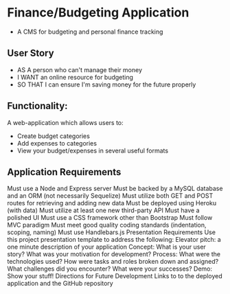 # Finance/Budgeting Application
* A CMS for budgeting and personal finance tracking

## User Story
* AS A person who can't manage their money
* I WANT an online resource for budgeting
* SO THAT I can ensure I'm saving money for the future properly

## Functionality:
A web-application which allows users to:
  * Create budget categories
  * Add expenses to categories
  * View your budget/expenses in several useful formats

## Application Requirements
Must use a Node and Express server
Must be backed by a MySQL database and an ORM (not necessarily Sequelize)
Must utilize both GET and POST routes for retrieving and adding new data
Must be deployed using Heroku (with data)
Must utilize at least one new third-party API
Must have a polished UI
Must use a CSS framework other than Bootstrap
Must follow MVC paradigm
Must meet good quality coding standards (indentation, scoping, naming)
Must use Handlebars.js
Presentation Requirements
Use this project presentation template to address the following:
Elevator pitch: a one minute description of your application
Concept: What is your user story? What was your motivation for development?
Process: What were the technologies used? How were tasks and roles broken down and assigned? What challenges did you encounter? What were your successes?
Demo: Show your stuff!
Directions for Future Development
Links to to the deployed application and the GitHub repository
